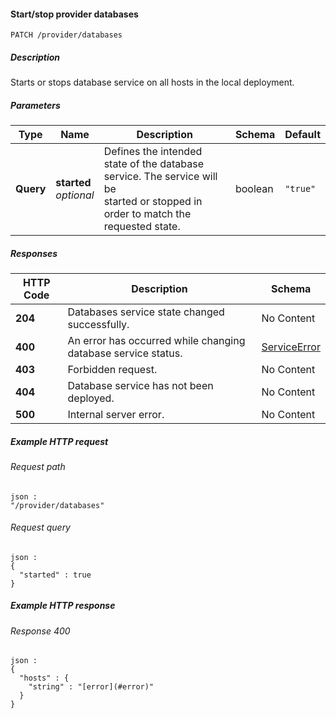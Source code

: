 
<a name="patch_provider_databases"></a>
#### Start/stop provider databases
```
PATCH /provider/databases
```


##### Description
Starts or stops database service on all hosts in the local deployment.


##### Parameters

|Type|Name|Description|Schema|Default|
|---|---|---|---|---|
|**Query**|**started**  <br>*optional*|Defines the intended state of the database service. The service will be<br>started or stopped in order to match the requested state.|boolean|`"true"`|


##### Responses

|HTTP Code|Description|Schema|
|---|---|---|
|**204**|Databases service state changed successfully.|No Content|
|**400**|An error has occurred while changing database service status.|[ServiceError](../definitions/ServiceError.md#serviceerror)|
|**403**|Forbidden request.|No Content|
|**404**|Database service has not been deployed.|No Content|
|**500**|Internal server error.|No Content|


##### Example HTTP request

###### Request path
```
json :
"/provider/databases"
```


###### Request query
```
json :
{
  "started" : true
}
```


##### Example HTTP response

###### Response 400
```
json :
{
  "hosts" : {
    "string" : "[error](#error)"
  }
}
```



